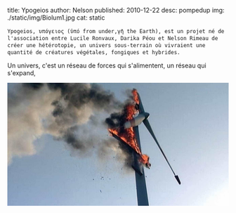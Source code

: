 title: Ypogeios
author: Nelson
published: 2010-12-22
desc: pompedup
img: ./static/img/Biolum1.jpg
cat: static


<p>

	Ypogeios, υπόγειος (ὑπό from under,γῆ the Earth), est un projet né de l'association entre Lucile Ronvaux, Darika Péou et Nelson Rimeau de créer une hétérotopie, un univers sous-terrain où vivraient une quantité de créatures végétales, fongiques et hybrides.

<p>
	Un univers, c'est un réseau de forces qui s'alimentent, un réseau qui s'expand, 


![une image](./static/img/wt_03.jpg)

